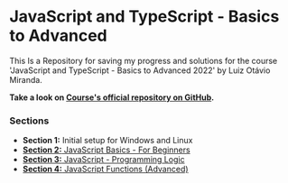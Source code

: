 # JavaScript and TypeScript - Basics to Advanced

This Is a Repository for saving my progress and solutions for the course 'JavaScript and TypeScript - Basics to Advanced 2022' by Luiz Otávio Miranda.

**Take a look on [Course's official repository on GitHub](https://github.com/luizomf/curso-js).**

### Sections

* **Section 1:** Initial setup for Windows and Linux
* [**Section 2:** JavaScript Basics - For Beginners](https://github.com/fernandaorms/js-course/tree/master/Section2)
* [**Section 3:** JavaScript - Programming Logic](https://github.com/fernandaorms/js-course/tree/master/Section3)
* [**Section 4:** JavaScript Functions (Advanced)](https://github.com/fernandaorms/js-course/tree/master/Section4)
